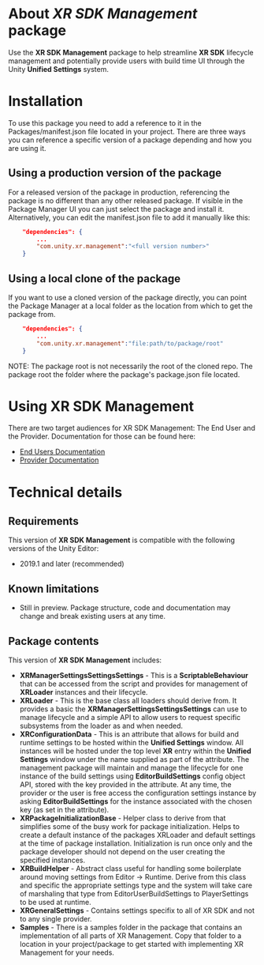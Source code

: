 # About *XR SDK Management* package

Use the **XR SDK Management** package to help streamline **XR SDK** lifecycle management and potentially provide users with build time UI through the Unity **Unified Settings** system.

# Installation

To use this package you need to add a reference to it in the Packages/manifest.json file located in your project. There are three ways you can reference a specific version of a package depending and how you are using it.

## Using a production version of the package

For a released version of the package in production, referencing the package is no different than any other released package. If visible in the Package Manager UI you can just select the package and install it. Alternatively, you can edit the manifest.json file to add it manually like this:

```json
	"dependencies": {
        ...
		"com.unity.xr.management":"<full version number>"
	}
```

## Using a local clone of the package

If you want to use a cloned version of the package directly, you can point the Package Manager at a local folder as the location from which to get the package from.

```json
	"dependencies": {
        ...
		"com.unity.xr.management":"file:path/to/package/root"
	}
```

NOTE: The package root is not necessarily the root of the cloned repo. The package root the folder where the package's package.json file located.


# Using XR SDK Management

There are two target audiences for XR SDK Management: The End User and the Provider. Documentation for those can be found here:

* [End Users Documentation](./EndUser.md)
* [Provider Documentation](./Provider.md)

# Technical details

## Requirements

This version of **XR SDK Management** is compatible with the following versions of the Unity Editor:

* 2019.1 and later (recommended)

## Known limitations

* Still in preview. Package structure, code and documentation may change and break existing users at any time.

## Package contents

This version of **XR SDK Management** includes:

* **XRManagerSettingsSettingsSettings** - This is a **ScriptableBehaviour** that can be accessed from the script and provides for management of **XRLoader** instances and their lifecycle.
* **XRLoader** - This is the base class all loaders should derive from. It provides a basic the **XRManagerSettingsSettingsSettings** can use to manage lifecycle and a simple API to allow users to request specific subsystems from the loader as and when needed.
* **XRConfigurationData** - This is an attribute that allows for build and runtime settings to be hosted within the **Unified Settings** window. All instances will be hosted under the top level **XR** entry within the **Unified Settings** window under the name supplied as part of the attribute. The management package will maintain and manage the lifecycle for one instance of the build settings using **EditorBuildSettings** config object API, stored with the key provided in the attribute. At any time, the provider or the user is free access the configuration settings instance by asking **EditorBuildSettings** for the instance associated with the chosen key (as set in the attribute).
* **XRPackageInitializationBase** - Helper class to derive from that simplifies some of the busy work for package initialization. Helps to create a default instance of the packages XRLoader and default settings at the time of package installation. Initialization is run once only and the package developer should not depend on the user creating the specified instances.
* **XRBuildHelper** - Abstract class useful for handling some boilerplate around moving settings from Editor -> Runtime. Derive from this class and specific the appropriate settings type and the system will take care of marshaling that type from EditorUserBuildSettings to PlayerSettings to be used at runtime.
* **XRGeneralSettings** - Contains settings specifix to all of XR SDK and not to any single provider.
* **Samples** - There is a samples folder in the package that contains an implementation of all parts of XR Management. Copy that folder to a location in your project/package to get started with implementing XR Management for your needs.
